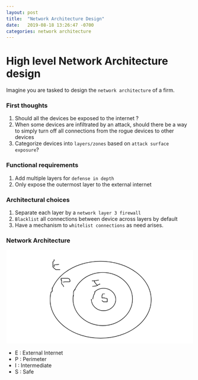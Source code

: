 ```yaml
---
layout: post
title:  "Network Architecture Design"
date:   2019-08-18 13:26:47 -0700
categories: network architecture
---
```

# High level Network Architecture design

Imagine you are tasked to design the `network architecture` of a firm. 

### First thoughts
1. Should all the devices be exposed to the internet ?
2. When some devices are infiltrated by an attack, should there be a way to simply turn off all connections from the rogue devices to other devices
3. Categorize devices into `layers/zones` based on `attack surface exposure`? 


### Functional requirements
1. Add multiple layers for `defense in depth`
2. Only expose the outermost layer to the external internet

### Architectural choices
1. Separate each layer by a `network layer 3 firewall`
2. `Blacklist` all connections between device across layers by default
3. Have a mechanism to `whitelist connections` as need arises.

### Network Architecture

![Zones](/resources/zones.png)

- E : External Internet
- P : Perimeter
- I : Intermediate
- S : Safe

<!--
You’ll find this post in your `_posts` directory. Go ahead and edit it and re-build the site to see your changes. You can rebuild the site in many different ways, but the most common way is to run `jekyll serve`, which launches a web server and auto-regenerates your site when a file is updated.

To add new posts, simply add a file in the `_posts` directory that follows the convention `YYYY-MM-DD-name-of-post.ext` and includes the necessary front matter. Take a look at the source for this post to get an idea about how it works.

Jekyll also offers powerful support for code snippets:

{% highlight ruby %}
def print_hi(name)
  puts "Hi, #{name}"
end
print_hi('Tom')
#=> prints 'Hi, Tom' to STDOUT.
{% endhighlight %}

Check out the [Jekyll docs][jekyll-docs] for more info on how to get the most out of Jekyll. File all bugs/feature requests at [Jekyll’s GitHub repo][jekyll-gh]. If you have questions, you can ask them on [Jekyll Talk][jekyll-talk].

[jekyll-docs]: https://jekyllrb.com/docs/home
[jekyll-gh]:   https://github.com/jekyll/jekyll
[jekyll-talk]: https://talk.jekyllrb.com/
-->